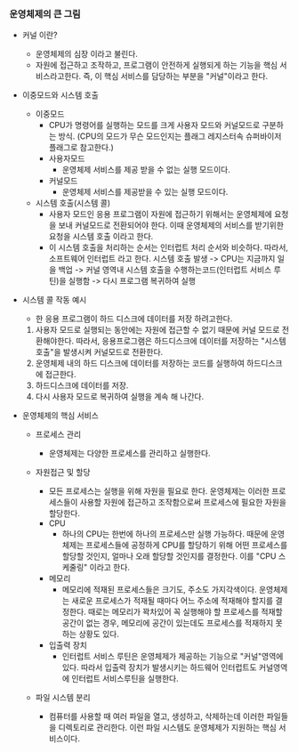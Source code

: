 ### 운영체제의 큰 그림

- 커널 이란?

  - 운영체제의 심장 이라고 불린다.
  - 자원에 접근하고 조작하고, 프로그램이 안전하게 실행되게 하는 기능을 핵심 서비스라고한다.
    즉, 이 핵심 서비스를 담당하는 부분을 "커널"이라고 한다.

- 이중모드와 시스템 호출

  - 이중모드
    - CPU가 명령어를 실행하는 모드를 크게 사용자 모드와 커널모드로 구분하는 방식. (CPU의 모드가 무슨 모드인지는 플래그 레지스터속 슈퍼바이저 플래그로 참고한다.)
    - 사용자모드
      - 운영체제 서비스를 제공 받을 수 없는 실행 모드이다.
    - 커널모드
      - 운영체제 서비스를 제공받을 수 있는 실행 모드이다.
  - 시스템 호출(시스템 콜)
    - 사용자 모드인 응용 프로그램이 자원에 접근하기 위해서는 운영체제에 요청을 보내 커널모드로 전환되어야 한다.
      이때 운영체제의 서비스를 받기위한 요청을 시스템 호출 이라고 한다.
    - 이 시스템 호출을 처리하는 순서는 인터럽트 처리 순서와 비슷하다. 따라서, 소프트웨어 인터럽트 라고 한다.
      시스템 호출 발생 -> CPU는 지금까지 일을 백업 -> 커널 영역내 시스템 호출을 수행하는코드(인터럽트 서비스 루틴)을 실행함 -> 다시 프로그램 복귀하여 실행

- 시스템 콜 작동 예시

  - 한 응용 프로그램이 하드 디스크에 데이터를 저장 하려고한다.

  1. 사용자 모드로 실행되는 동안에는 자원에 접근할 수 없기 때문에 커널 모드로 전환해야한다.
     따라서, 응용프로그램은 하드디스크에 데이터를 저장하는 "시스템 호출"을 발생시켜 커널모드로 전환한다.
  2. 운영체제 내의 하드 디스크에 데이터를 저장하는 코드를 실행하여 하드디스크에 접근한다.
  3. 하드디스크에 데이터를 저장.
  4. 다시 사용자 모드로 복귀하여 실행을 계속 해 나간다.

- 운영체제의 핵심 서비스

  - 프로세스 관리

    - 운영체제는 다양한 프로세스를 관리하고 실행한다.

  - 자원접근 및 할당

    - 모든 프로세스는 실행을 위해 자원을 필요로 한다.
      운영체제는 이러한 프로세스들이 사용할 자원에 접근하고 조작함으로써 프로세스에 필요한 자원을 할당한다.
    - CPU
      - 하나의 CPU는 한번에 하나의 프로세스만 실행 가능하다.
        때문에 운영체제는 프로세스들에 공정하게 CPU를 할당하기 위해 어떤 프로세스를 할당할 것인지, 얼마나 오래 할당할 것인지를 결정한다.
        이를 "CPU 스케줄링" 이라고 한다.
    - 메모리
      - 메모리에 적재된 프로세스들은 크기도, 주소도 가지각색이다.
        운영체제는 새로운 프로세스가 적재될 때마다 어느 주소에 적재해야 할지를 결정한다.
        때로는 메모리가 꽉차있어 꼭 실행해야 할 프로세스를 적재할 공간이 없는 경우, 메모리에 공간이 있는데도 프로세스를 적재하지 못하는 상황도 있다.
    - 입출력 장치
      - 인터럽트 서비스 루틴은 운영체제가 제공하는 기능으로 "커널"영역에 있다.
        따라서 입출력 장치가 발생시키는 하드웨어 인터럽트도 커널영역에 인터럽트 서비스루틴을 실행한다.

  - 파일 시스템 분리
    - 컴퓨터를 사용할 때 여러 파일을 열고, 생성하고, 삭제하는데 이러한 파일들을 디렉토리로 관리한다.
      이런 파일 시스템도 운영체제가 지원하는 핵심 서비스이다.
